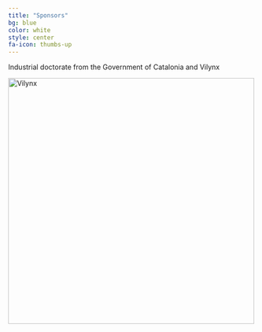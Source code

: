 ```yaml
---
title: "Sponsors"
bg: blue
color: white
style: center
fa-icon: thumbs-up
---
```


Industrial doctorate from the Government of Catalonia and Vilynx

<a href="https://www.vilynx.com/"><img src="img/logos/vilynx579x139.png" alt="Vilynx" style="width: 500px;"/></a>
